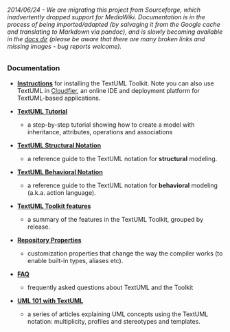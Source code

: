 ---
---
###### 2014/06/24 - We are migrating this project from Sourceforge, which inadvertently dropped support for MediaWiki. Documentation is in the process of being imported/adapted (by salvaging it from the Google cache and translating to Markdown via pandoc), and is slowly becoming available in the [docs dir](docs) (please be aware that there are many broken links and missing images - bug reports welcome). 



### Documentation

-   **[Instructions](install.md)** for installing the TextUML Toolkit. Note you can also
    use TextUML in
    [Cloudfier](http://cloudfier.com/ "http://cloudfier.com"), an online
    IDE and deployment platform for TextUML-based applications.

-   **[TextUML
    Tutorial](tutorial.md "TextUML Tutorial")**
    - a step-by-step tutorial showing how to create a model with
    inheritance, attributes, operations and associations

-   **[TextUML Structural
    Notation](structure.md "TextUML Guide")**
    - a reference guide to the TextUML notation for **structural**
    modeling.

-   **[TextUML Behavioral
    Notation](behavior.md "TextUML Action Language")**
    - a reference guide to the TextUML notation for **behavioral**
    modeling (a.k.a. action language).

-   **[TextUML Toolkit
    features](features.md "TextUML Toolkit Features")**
    - a summary of the features in the TextUML Toolkit, grouped by
    release.

-   **[Repository
    Properties](repository_properties.md "Repository Properties")**
    - customization properties that change the way the compiler works
    (to enable built-in types, aliases etc).

-   **[FAQ](faq.md "FAQ")**
    - frequently asked questions about TextUML and the Toolkit

-   **[UML 101 with
    TextUML](uml_101.md "UML 101")**
    - a series of articles explaining UML concepts using the TextUML
    notation: multiplicity, profiles and stereotypes and templates.

